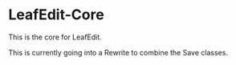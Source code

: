 # LeafEdit-Core

This is the core for LeafEdit.

This is currently going into a Rewrite to combine the Save classes.